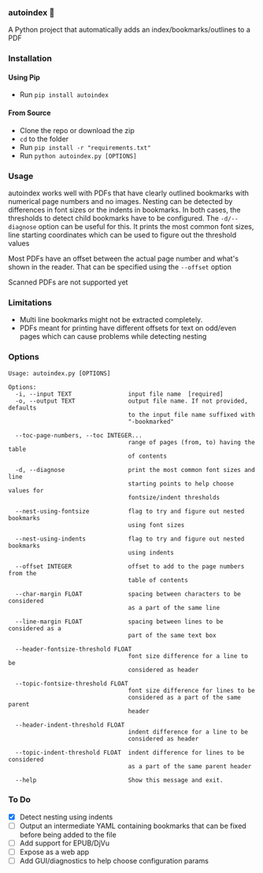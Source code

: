 ### autoindex 📑

A Python project that automatically adds an index/bookmarks/outlines to a PDF

### Installation

#### Using Pip
* Run `pip install autoindex`

#### From Source
* Clone the repo or download the zip
* `cd` to the folder
* Run `pip install -r "requirements.txt"`
* Run `python autoindex.py [OPTIONS]`

### Usage

autoindex works well with PDFs that have clearly outlined bookmarks with numerical page numbers and no images. 
Nesting can be detected by differences in font sizes or the indents in bookmarks. In both cases, the thresholds
to detect child bookmarks have to be configured. The `-d/--diagnose` option can be useful for this. It prints the 
most common font sizes, line starting coordinates which can be used to figure out the threshold values

Most PDFs have an offset between the actual page number and what's shown in the reader. That can be specified
using the `--offset` option 

Scanned PDFs are not supported yet

### Limitations

 - Multi line bookmarks might not be extracted completely. 
 - PDFs meant for printing have different offsets for text on odd/even pages which can cause problems while detecting nesting

### Options

```
Usage: autoindex.py [OPTIONS]

Options:
  -i, --input TEXT                input file name  [required]
  -o, --output TEXT               output file name. If not provided, defaults
                                  to the input file name suffixed with
                                  "-bookmarked"

  --toc-page-numbers, --toc INTEGER...
                                  range of pages (from, to) having the table
                                  of contents

  -d, --diagnose                  print the most common font sizes and line
                                  starting points to help choose values for
                                  fontsize/indent thresholds

  --nest-using-fontsize           flag to try and figure out nested bookmarks
                                  using font sizes

  --nest-using-indents            flag to try and figure out nested bookmarks
                                  using indents

  --offset INTEGER                offset to add to the page numbers from the
                                  table of contents

  --char-margin FLOAT             spacing between characters to be considered
                                  as a part of the same line

  --line-margin FLOAT             spacing between lines to be considered as a
                                  part of the same text box

  --header-fontsize-threshold FLOAT
                                  font size difference for a line to be
                                  considered as header

  --topic-fontsize-threshold FLOAT
                                  font size difference for lines to be
                                  considered as a part of the same parent
                                  header

  --header-indent-threshold FLOAT
                                  indent difference for a line to be
                                  considered as header

  --topic-indent-threshold FLOAT  indent difference for lines to be considered
                                  as a part of the same parent header

  --help                          Show this message and exit.
  ```

### To Do
- [x] Detect nesting using indents
- [ ] Output an intermediate YAML containing bookmarks
that can be fixed before being added to the file
- [ ] Add support for EPUB/DjVu
- [ ] Expose as a web app
- [ ] Add GUI/diagnostics to help choose configuration params
